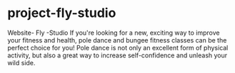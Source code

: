# project-fly-studio
Website- Fly -Studio
If you're looking for a new, exciting way to improve your fitness and health, pole dance and bungee fitness classes can be the perfect choice for you! Pole dance is not only an excellent form of physical activity, but also a great way to increase self-confidence and unleash your wild side.
